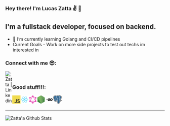 ### Hey there! I'm Lucas Zatta ✌️ 🍃

## I'm a fullstack developer, focused on backend.
- 🌱 I’m currently learning Golang and CI/CD pipelines
- Current Goals - Work on more side projects to test out techs im interested in

### Connect with me 😎:

[<img align="left" alt="Zatta | Linkedin" width="22px" src="https://cdn.jsdelivr.net/npm/simple-icons@v3/icons/linkedin.svg" />][linkedin]

<br />

### Good stuff!!!:

<img align="left" alt="JavaScript" width="26px" src="https://raw.githubusercontent.com/github/explore/80688e429a7d4ef2fca1e82350fe8e3517d3494d/topics/javascript/javascript.png" />
<img align="left" alt="React" width="26px" src="https://raw.githubusercontent.com/github/explore/80688e429a7d4ef2fca1e82350fe8e3517d3494d/topics/react/react.png" />
<img align="left" alt="GraphQL" width="26px" src="https://raw.githubusercontent.com/github/explore/80688e429a7d4ef2fca1e82350fe8e3517d3494d/topics/graphql/graphql.png" />
<img align="left" alt="Node.js" width="26px" src="https://raw.githubusercontent.com/github/explore/80688e429a7d4ef2fca1e82350fe8e3517d3494d/topics/nodejs/nodejs.png" />
<img align="left" alt="Go" width="26px" src="https://raw.githubusercontent.com/github/explore/80688e429a7d4ef2fca1e82350fe8e3517d3494d/topics/go/go.png" />
<img align="left" alt="Postgres" width="26px" src="https://raw.githubusercontent.com/github/explore/80688e429a7d4ef2fca1e82350fe8e3517d3494d/topics/postgresql/postgresql.png" />

<br />
<br />

---
<img align="left" alt="Zatta'a Github Stats" src="https://github-readme-stats.vercel.app/api?username=LucasZatta&show_icons=true&hide_border=true" />

[linkedin]: https://www.linkedin.com/in/lucaszatta/